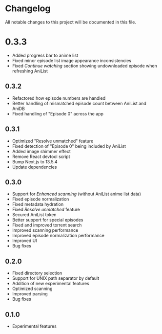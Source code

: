 # Changelog

All notable changes to this project will be documented in this file.

# 0.3.3

- Added progress bar to anime list
- Fixed minor episode list image appearance inconsistencies
- Fixed *Continue watching* section showing undownloaded episode when refreshing AniList

## 0.3.2

- Refactored how episode numbers are handled
- Better handling of mismatched episode count between AniList and AniDB
- Fixed handling of "Episode 0" across the app

## 0.3.1

- Optimized "Resolve unmatched" feature
- Fixed detection of "Episode 0" being included by AniList
- Added image shimmer effect
- Remove React devtool script
- Bump Next.js to 13.5.4
- Update dependencies

## 0.3.0

- Support for *Enhanced scanning* (without AniList anime list data)
- Fixed episode normalization
- Fixed metadata hydration
- Fixed *Resolve unmatched* feature
- Secured AniList token
- Better support for special episodes
- Fixed and improved torrent search
- Improved scanning performance
- Improved episode normalization performance
- Improved UI
- Bug fixes

## 0.2.0

- Fixed directory selection
- Support for UNIX path separator by default
- Addition of new experimental features
- Optimized scanning
- Improved parsing
- Bug fixes

## 0.1.0

- Experimental features
